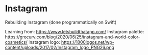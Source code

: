 # Instagram
Rebuilding Instagram (done programmatically on Swift)

Learning from: https://www.letsbuildthatapp.com/
Instagram palette: https://grocurv.com/blog/2020/06/25/instagram-and-world-color-cosmetics/
Instagram logo: https://1000logos.net/wp-content/uploads/2017/02/Instagram_logo_PNG26.png
